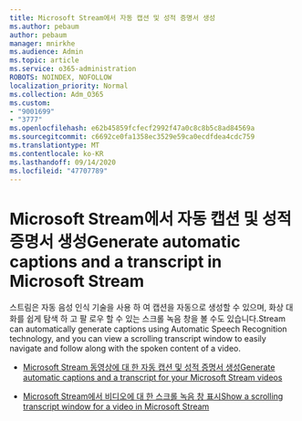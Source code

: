 ```yaml
---
title: Microsoft Stream에서 자동 캡션 및 성적 증명서 생성
ms.author: pebaum
author: pebaum
manager: mnirkhe
ms.audience: Admin
ms.topic: article
ms.service: o365-administration
ROBOTS: NOINDEX, NOFOLLOW
localization_priority: Normal
ms.collection: Adm_O365
ms.custom:
- "9001699"
- "3777"
ms.openlocfilehash: e62b45859fcfecf2992f47a0c8c8b5c8ad84569a
ms.sourcegitcommit: c6692ce0fa1358ec3529e59ca0ecdfdea4cdc759
ms.translationtype: MT
ms.contentlocale: ko-KR
ms.lasthandoff: 09/14/2020
ms.locfileid: "47707789"
---
```

# <a name="generate-automatic-captions-and-a-transcript-in-microsoft-stream"></a><span data-ttu-id="0b5f9-102">Microsoft Stream에서 자동 캡션 및 성적 증명서 생성</span><span class="sxs-lookup"><span data-stu-id="0b5f9-102">Generate automatic captions and a transcript in Microsoft Stream</span></span>

<span data-ttu-id="0b5f9-103">스트림은 자동 음성 인식 기술을 사용 하 여 캡션을 자동으로 생성할 수 있으며, 화상 대화를 쉽게 탐색 하 고 팔 로우 할 수 있는 스크롤 녹음 창을 볼 수도 있습니다.</span><span class="sxs-lookup"><span data-stu-id="0b5f9-103">Stream can automatically generate captions using Automatic Speech Recognition technology, and you can view a scrolling transcript window to easily navigate and follow along with the spoken content of a video.</span></span>

- [<span data-ttu-id="0b5f9-104">Microsoft Stream 동영상에 대 한 자동 캡션 및 성적 증명서 생성</span><span class="sxs-lookup"><span data-stu-id="0b5f9-104">Generate automatic captions and a transcript for your Microsoft Stream videos</span></span>](https://docs.microsoft.com/stream/portal-autogenerate-captions)

- [<span data-ttu-id="0b5f9-105">Microsoft Stream에서 비디오에 대 한 스크롤 녹음 창 표시</span><span class="sxs-lookup"><span data-stu-id="0b5f9-105">Show a scrolling transcript window for a video in Microsoft Stream</span></span>](https://docs.microsoft.com/stream/portal-configure-transcript-mode)
